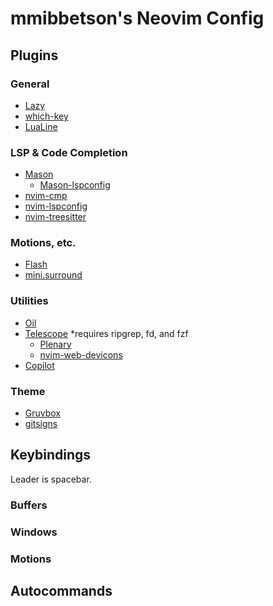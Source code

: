 mmibbetson's Neovim Config
==========================

## Plugins

### General

- [Lazy](https://github.com/folke/lazy.nvim)
- [which-key](https://github.com/folke/which-key.nvim)
- [LuaLine](https://github.com/nvim-lualine/lualine.nvim)

### LSP & Code Completion

- [Mason](https://github.com/williamboman/mason.nvim)
  - [Mason-lspconfig](https://github.com/williamboman/mason-lspconfig.nvim)
- [nvim-cmp](https://github.com/hrsh7th/nvim-cmp)
- [nvim-lspconfig](https://github.com/neovim/nvim-lspconfig)
- [nvim-treesitter](https://github.com/nvim-treesitter/nvim-treesitter)

### Motions, etc.

- [Flash](https://github.com/folke/flash.nvim)
- [mini.surround]()

### Utilities

 - [Oil](https://github.com/stevearc/oil.nvim)
 - [Telescope](https://github.com/nvim-telescope/telescope.nvim) *requires ripgrep, fd, and fzf
   - [Plenary](https://github.com/nvim-lua/plenary.nvim)
   - [nvim-web-devicons](https://github.com/nvim-tree/nvim-web-devicons)
- [Copilot](https://github.com/github/copilot.vim)

### Theme

- [Gruvbox]()
- [gitsigns](https://github.com/lewis6991/gitsigns.nvim)

## Keybindings

Leader is spacebar.

### Buffers

### Windows

### Motions

## Autocommands

